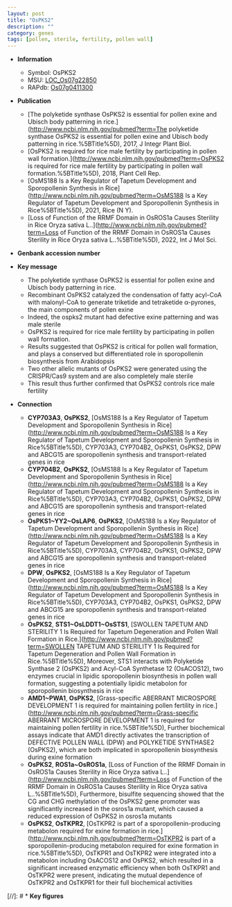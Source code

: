 ```yaml
---
layout: post
title: "OsPKS2"
description: ""
category: genes
tags: [pollen, sterile, fertility, pollen wall]
---
```


* **Information**  
    + Symbol: OsPKS2  
    + MSU: [LOC_Os07g22850](http://rice.uga.edu/cgi-bin/ORF_infopage.cgi?orf=LOC_Os07g22850)  
    + RAPdb: [Os07g0411300](https://rapdb.dna.affrc.go.jp/locus/?name=Os07g0411300)  

* **Publication**  
    + [The polyketide synthase OsPKS2 is essential for pollen exine and Ubisch body patterning in rice.](http://www.ncbi.nlm.nih.gov/pubmed?term=The polyketide synthase OsPKS2 is essential for pollen exine and Ubisch body patterning in rice.%5BTitle%5D), 2017, J Integr Plant Biol.
    + [OsPKS2 is required for rice male fertility by participating in pollen wall formation.](http://www.ncbi.nlm.nih.gov/pubmed?term=OsPKS2 is required for rice male fertility by participating in pollen wall formation.%5BTitle%5D), 2018, Plant Cell Rep.
    + [OsMS188 Is a Key Regulator of Tapetum Development and Sporopollenin Synthesis in Rice](http://www.ncbi.nlm.nih.gov/pubmed?term=OsMS188 Is a Key Regulator of Tapetum Development and Sporopollenin Synthesis in Rice%5BTitle%5D), 2021, Rice (N Y).
    + [Loss of Function of the RRMF Domain in OsROS1a Causes Sterility in Rice Oryza sativa L..](http://www.ncbi.nlm.nih.gov/pubmed?term=Loss of Function of the RRMF Domain in OsROS1a Causes Sterility in Rice Oryza sativa L..%5BTitle%5D), 2022, Int J Mol Sci.

* **Genbank accession number**  

* **Key message**  
    + The polyketide synthase OsPKS2 is essential for pollen exine and Ubisch body patterning in rice.
    + Recombinant OsPKS2 catalyzed the condensation of fatty acyl-CoA with malonyl-CoA to generate triketide and tetraketide α-pyrones, the main components of pollen exine
    + Indeed, the ospks2 mutant had defective exine patterning and was male sterile
    + OsPKS2 is required for rice male fertility by participating in pollen wall formation.
    + Results suggested that OsPKS2 is critical for pollen wall formation, and plays a conserved but differentiated role in sporopollenin biosynthesis from Arabidopsis
    + Two other allelic mutants of OsPKS2 were generated using the CRISPR/Cas9 system and are also completely male sterile
    + This result thus further confirmed that OsPKS2 controls rice male fertility

* **Connection**  
    + __CYP703A3__, __OsPKS2__, [OsMS188 Is a Key Regulator of Tapetum Development and Sporopollenin Synthesis in Rice](http://www.ncbi.nlm.nih.gov/pubmed?term=OsMS188 Is a Key Regulator of Tapetum Development and Sporopollenin Synthesis in Rice%5BTitle%5D),  CYP703A3, CYP704B2, OsPKS1, OsPKS2, DPW and ABCG15 are sporopollenin synthesis and transport-related genes in rice
    + __CYP704B2__, __OsPKS2__, [OsMS188 Is a Key Regulator of Tapetum Development and Sporopollenin Synthesis in Rice](http://www.ncbi.nlm.nih.gov/pubmed?term=OsMS188 Is a Key Regulator of Tapetum Development and Sporopollenin Synthesis in Rice%5BTitle%5D),  CYP703A3, CYP704B2, OsPKS1, OsPKS2, DPW and ABCG15 are sporopollenin synthesis and transport-related genes in rice
    + __OsPKS1~YY2~OsLAP6__, __OsPKS2__, [OsMS188 Is a Key Regulator of Tapetum Development and Sporopollenin Synthesis in Rice](http://www.ncbi.nlm.nih.gov/pubmed?term=OsMS188 Is a Key Regulator of Tapetum Development and Sporopollenin Synthesis in Rice%5BTitle%5D),  CYP703A3, CYP704B2, OsPKS1, OsPKS2, DPW and ABCG15 are sporopollenin synthesis and transport-related genes in rice
    + __DPW__, __OsPKS2__, [OsMS188 Is a Key Regulator of Tapetum Development and Sporopollenin Synthesis in Rice](http://www.ncbi.nlm.nih.gov/pubmed?term=OsMS188 Is a Key Regulator of Tapetum Development and Sporopollenin Synthesis in Rice%5BTitle%5D),  CYP703A3, CYP704B2, OsPKS1, OsPKS2, DPW and ABCG15 are sporopollenin synthesis and transport-related genes in rice
    + __OsPKS2__, __STS1~OsLDDT1~OsSTS1__, [SWOLLEN TAPETUM AND STERILITY 1 Is Required for Tapetum Degeneration and Pollen Wall Formation in Rice.](http://www.ncbi.nlm.nih.gov/pubmed?term=SWOLLEN TAPETUM AND STERILITY 1 Is Required for Tapetum Degeneration and Pollen Wall Formation in Rice.%5BTitle%5D),  Moreover, STS1 interacts with Polyketide Synthase 2 (OsPKS2) and Acyl-CoA Synthetase 12 (OsACOS12), two enzymes crucial in lipidic sporopollenin biosynthesis in pollen wall formation, suggesting a potentially lipidic metabolon for sporopollenin biosynthesis in rice
    + __AMD1~PWA1__, __OsPKS2__, [Grass-specific ABERRANT MICROSPORE DEVELOPMENT 1 is required for maintaining pollen fertility in rice.](http://www.ncbi.nlm.nih.gov/pubmed?term=Grass-specific ABERRANT MICROSPORE DEVELOPMENT 1 is required for maintaining pollen fertility in rice.%5BTitle%5D),  Further biochemical assays indicate that AMD1 directly activates the transcription of DEFECTIVE POLLEN WALL (DPW) and POLYKETIDE SYNTHASE2 (OsPKS2), which are both implicated in sporopollenin biosynthesis during exine formation
    + __OsPKS2__, __ROS1a~OsROS1a__, [Loss of Function of the RRMF Domain in OsROS1a Causes Sterility in Rice Oryza sativa L..](http://www.ncbi.nlm.nih.gov/pubmed?term=Loss of Function of the RRMF Domain in OsROS1a Causes Sterility in Rice Oryza sativa L..%5BTitle%5D),  Furthermore, bisulfite sequencing showed that the CG and CHG methylation of the OsPKS2 gene promoter was significantly increased in the osros1a mutant, which caused a reduced expression of OsPKS2 in osros1a mutants
    + __OsPKS2__, __OsTKPR2__, [OsTKPR2 is part of a sporopollenin-producing metabolon required for exine formation in rice.](http://www.ncbi.nlm.nih.gov/pubmed?term=OsTKPR2 is part of a sporopollenin-producing metabolon required for exine formation in rice.%5BTitle%5D),  OsTKPR1 and OsTKPR2 were integrated into a metabolon including OsACOS12 and OsPKS2, which resulted in a significant increased enzymatic efficiency when both OsTKPR1 and OsTKPR2 were present, indicating the mutual dependence of OsTKPR2 and OsTKPR1 for their full biochemical activities

[//]: # * **Key figures**  


